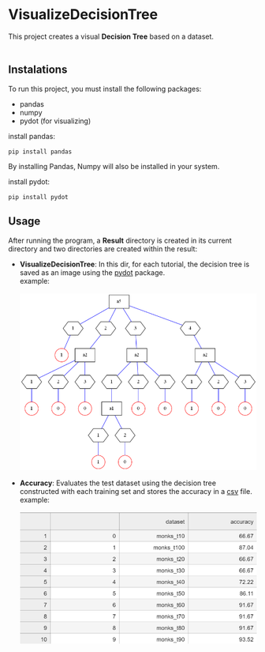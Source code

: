 # VisualizeDecisionTree
This project creates a visual **Decision Tree** based on a dataset.<br/><br/>


## Instalations

To run this project, you must install the following packages:

- pandas
- numpy
- pydot (for visualizing)

install pandas:
```
pip install pandas
```
By installing Pandas, Numpy will also be installed in your system.

install pydot:
```
pip install pydot
```

## Usage

After running the program, a **Result** directory is created in its current directory and two directories are created within the result:
- **VisualizeDecisionTree**: In this dir, for each tutorial, the decision tree is saved as an image using the [pydot](https://github.com/pydot/pydot) package.
  <br/>example:<br/>
  <br/>![alt text](/Results/VisualizeDecisionTrees/monks_t40_decision_tree.png)
  
- **Accuracy**: Evaluates the test dataset using the decision tree constructed with each training set and stores the accuracy in a [csv](https://en.wikipedia.org/wiki/Comma-separated_values) file.
    <br/>example:<br/>
  <br/>![alt text](/Results/Accuracy/CSVExampleForReadMe.png)
  
